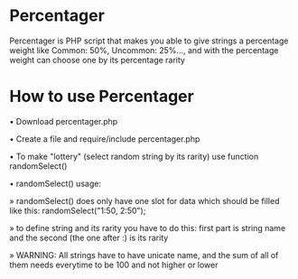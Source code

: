 # Percentager
Percentager is PHP script that makes you able to give strings a percentage weight like Common: 50%, Uncommon: 25%..., and with the percentage weight can choose one by its percentage rarity

# How to use Percentager

• Download percentager.php

• Create a file and require/include percentager.php

• To make "lottery" (select random string by its rarity) use function randomSelect()

• randomSelect() usage:

  » randomSelect() does only have one slot for data which should be filled like this: randomSelect("1:50, 2:50");
  
  » to define string and its rarity you have to do this: first part is string name and the second (the one after :) is its rarity
  
  » WARNING: All strings have to have unicate name, and the sum of all of them needs everytime to be 100 and not higher or lower
  
